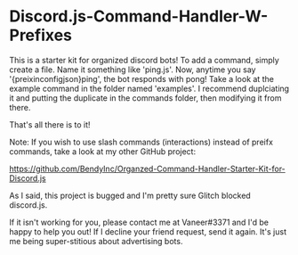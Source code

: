 # Discord.js-Command-Handler-W-Prefixes

This is a starter kit for organized discord bots! To add a command, simply create a file. Name it something like 'ping.js'. Now, anytime you say '{preixinconfigjson}ping', the bot responds with pong! Take a look at the example command in the folder named 'examples'. I recommend duplciating it and putting the duplicate in the commands folder, then modifying it from there.

That's all there is to it!

Note: If you wish to use slash commands (interactions) instead of preifx commands, take a look at my other GitHub project:

https://github.com/BendyInc/Organzed-Command-Handler-Starter-Kit-for-Discord.js

As I said, this project is bugged and I'm pretty sure Glitch blocked discord.js.

If it isn't working for you, please contact me at Vaneer#3371 and I'd be happy to help you out! If I decline your friend request, send it again. It's just me being super-stitious about advertising bots.
